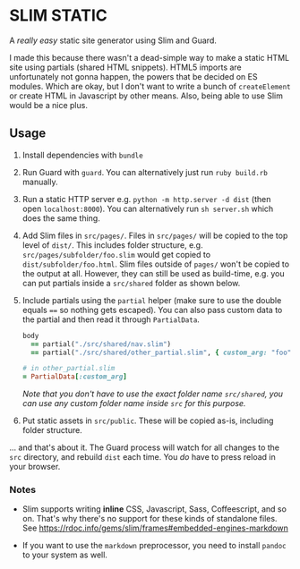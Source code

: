 # SLIM STATIC

A _really easy_ static site generator using Slim and Guard.

I made this because there wasn't a dead-simple way to make a static HTML site using partials (shared HTML snippets). HTML5 imports are unfortunately not gonna happen, the powers that be decided on ES modules. Which are okay, but I don't want to write a bunch of `createElement` or create HTML in Javascript by other means. Also, being able to use Slim would be a nice plus.  

## Usage

1. Install dependencies with `bundle`
2. Run Guard with `guard`. You can alternatively just run `ruby build.rb` manually.
3. Run a static HTTP server e.g. `python -m http.server -d dist` (then open `localhost:8000`). You can alternatively run `sh server.sh` which does the same thing.
2. Add Slim files in `src/pages/`. Files in `src/pages/` will be copied to the top level of `dist/`. This includes folder structure, e.g. `src/pages/subfolder/foo.slim` would get copied to `dist/subfolder/foo.html`. Slim files outside of `pages/` won't be copied to the output at all. However, they can still be used as build-time, e.g. you can put partials inside a `src/shared` folder as shown below.
4. Include partials using the `partial` helper (make sure to use the double equals `==` so nothing gets escaped). You can also pass custom data to the partial and then read it through `PartialData`.

	```ruby
	body
	  == partial("./src/shared/nav.slim")
	  == partial("./src/shared/other_partial.slim", { custom_arg: "foo" })
	
	```

	```ruby
	# in other_partial.slim
	= PartialData[:custom_arg]
	
	```

	_Note that you don't have to use the exact folder name `src/shared`, you can use any custom folder name inside `src` for this purpose._

5. Put static assets in `src/public`. These will be copied as-is, including folder structure.

... and that's about it. The Guard process will watch for all changes to the `src` directory, and rebuild `dist` each time. You _do_ have to press reload in your browser.

### Notes

- Slim supports writing **inline** CSS, Javascript, Sass, Coffeescript, and so on. That's why there's no support for these kinds of standalone files. See https://rdoc.info/gems/slim/frames#embedded-engines-markdown

- If you want to use the `markdown` preprocessor, you need to install `pandoc` to your system as well.



